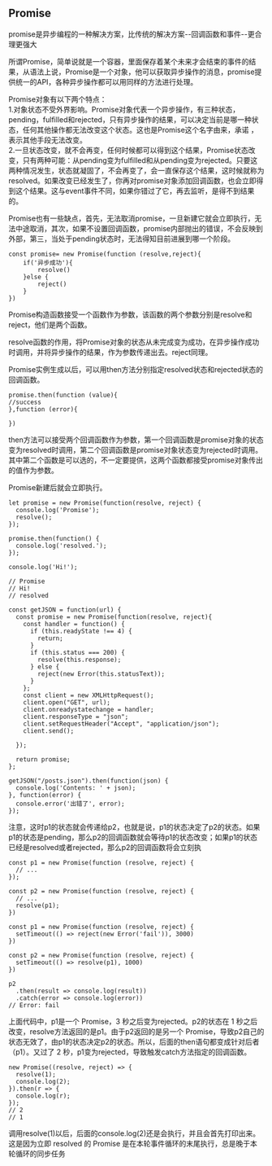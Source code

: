 ## Promise

promise是异步编程的一种解决方案，比传统的解决方案--回调函数和事件--更合理更强大

所谓Promise，简单说就是一个容器，里面保存着某个未来才会结束的事件的结果，从语法上说，Promise是一个对象，他可以获取异步操作的消息，promise提供统一的API，各种异步操作都可以用同样的方法进行处理。

Promise对象有以下两个特点：  
1.对象状态不受外界影响。Promise对象代表一个异步操作，有三种状态，pending，fulfilled和rejected，只有异步操作的结果，可以决定当前是哪一种状态，任何其他操作都无法改变这个状态。这也是Promise这个名字由来，承诺 ，表示其他手段无法改变。  
2.一旦状态改变，就不会再变，任何时候都可以得到这个结果，Promise状态改变，只有两种可能：从pending变为fulfilled和从pending变为rejected。只要这两种情况发生，状态就凝固了，不会再变了，会一直保存这个结果，这时候就称为resolved。如果改变已经发生了，你再对promise对象添加回调函数，也会立即得到这个结果。这与event事件不同，如果你错过了它，再去监听，是得不到结果的。

Promise也有一些缺点，首先，无法取消promise，一旦新建它就会立即执行，无法中途取消，其次，如果不设置回调函数，promise内部抛出的错误，不会反映到外部，第三，当处于pending状态时，无法得知目前进展到哪一个阶段。  

```
const promise= new Promise(function (resolve,reject){
    if('异步成功'){
        resolve()
    }else {
        reject()
    }
})
```

Promise构造函数接受一个函数作为参数，该函数的两个参数分别是resolve和reject，他们是两个函数。

resolve函数的作用，将Promise对象的状态从未完成变为成功，在异步操作成功时调用，并将异步操作的结果，作为参数传递出去。reject同理。

Promise实例生成以后，可以用then方法分别指定resolved状态和rejected状态的回调函数。
```
promise.then(function (value){
//success
},function (error){

})
```

then方法可以接受两个回调函数作为参数，第一个回调函数是promise对象的状态变为resolved时调用，第二个回调函数是promise对象状态变为rejected时调用。其中第二个函数是可以选的，不一定要提供，这两个函数都接受promise对象传出的值作为参数。


Promise新建后就会立即执行。
```
let promise = new Promise(function(resolve, reject) {
  console.log('Promise');
  resolve();
});

promise.then(function() {
  console.log('resolved.');
});

console.log('Hi!');

// Promise
// Hi!
// resolved
```

```
const getJSON = function(url) {
  const promise = new Promise(function(resolve, reject){
    const handler = function() {
      if (this.readyState !== 4) {
        return;
      }
      if (this.status === 200) {
        resolve(this.response);
      } else {
        reject(new Error(this.statusText));
      }
    };
    const client = new XMLHttpRequest();
    client.open("GET", url);
    client.onreadystatechange = handler;
    client.responseType = "json";
    client.setRequestHeader("Accept", "application/json");
    client.send();

  });

  return promise;
};

getJSON("/posts.json").then(function(json) {
  console.log('Contents: ' + json);
}, function(error) {
  console.error('出错了', error);
});
```

注意，这时p1的状态就会传递给p2，也就是说，p1的状态决定了p2的状态。如果p1的状态是pending，那么p2的回调函数就会等待p1的状态改变；如果p1的状态已经是resolved或者rejected，那么p2的回调函数将会立刻执
```
const p1 = new Promise(function (resolve, reject) {
  // ...
});

const p2 = new Promise(function (resolve, reject) {
  // ...
  resolve(p1);
})
```
```
const p1 = new Promise(function (resolve, reject) {
  setTimeout(() => reject(new Error('fail')), 3000)
})

const p2 = new Promise(function (resolve, reject) {
  setTimeout(() => resolve(p1), 1000)
})

p2
  .then(result => console.log(result))
  .catch(error => console.log(error))
// Error: fail
```
上面代码中，p1是一个 Promise，3 秒之后变为rejected。p2的状态在 1 秒之后改变，resolve方法返回的是p1。由于p2返回的是另一个 Promise，导致p2自己的状态无效了，由p1的状态决定p2的状态。所以，后面的then语句都变成针对后者（p1）。又过了 2 秒，p1变为rejected，导致触发catch方法指定的回调函数。
```
new Promise((resolve, reject) => {
  resolve(1);
  console.log(2);
}).then(r => {
  console.log(r);
});
// 2
// 1
```
调用resolve(1)以后，后面的console.log(2)还是会执行，并且会首先打印出来。这是因为立即 resolved 的 Promise 是在本轮事件循环的末尾执行，总是晚于本轮循环的同步任务